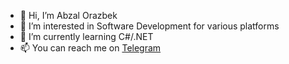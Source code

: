 - 👋 Hi, I’m Abzal Orazbek
- 👀 I’m interested in Software Development for various platforms
- 🌱 I’m currently learning C#/.NET
- 📫 You can reach me on [Telegram](https://t.me/abzal_orazbek)
